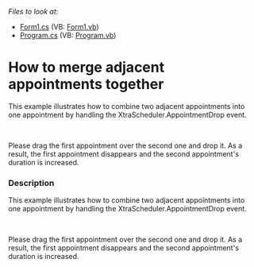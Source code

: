 <!-- default file list -->
*Files to look at*:

* [Form1.cs](./CS/SnapAdjacentAppointments/Form1.cs) (VB: [Form1.vb](./VB/SnapAdjacentAppointments/Form1.vb))
* [Program.cs](./CS/SnapAdjacentAppointments/Program.cs) (VB: [Program.vb](./VB/SnapAdjacentAppointments/Program.vb))
<!-- default file list end -->
# How to merge adjacent appointments together


<p>This example illustrates how to combine two adjacent appointments into one appointment by handling the XtraScheduler.AppointmentDrop event. </p><br />
<p>Please drag the first appointment over the second one and drop it. As a result, the first appointment disappears and the second appointment's duration is increased.</p>


<h3>Description</h3>

<p>This example illustrates how to combine two adjacent appointments into one appointment by handling the XtraScheduler.AppointmentDrop event. </p><br />
<p>Please drag the first appointment over the second one and drop it. As a result, the first appointment disappears and the second appointment&#39;s duration is increased.</p><br />


<br/>


